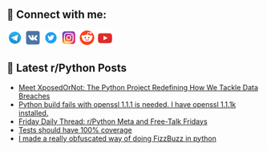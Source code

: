 ## 🔎 Connect with me:
[<img src="https://github.com/bullbesh/bullbesh/blob/main/images/Telegram.png" width="32" height="32" />](https://t.me/bullbesh)
[<img src="https://github.com/bullbesh/bullbesh/blob/main/images/VK.png" width="32" height="32" />](https://vk.com/bullbesh)
[<img src="https://github.com/bullbesh/bullbesh/blob/main/images/Twitter.png" width="32" height="32" />](https://twitter.com/bullbesh1)
[<img src="https://github.com/bullbesh/bullbesh/blob/main/images/Instagram.png" width="32" height="32" />](https://www.instagram.com/bullbesh)
[<img src="https://github.com/bullbesh/bullbesh/blob/main/images/Reddit.png" width="32" height="32" />](https://www.reddit.com/user/bullbesh)
[<img src="https://github.com/bullbesh/bullbesh/blob/main/images/YouTube.png" width="32" height="32" />](https://www.youtube.com/channel/UCtfjRs6uzgq5mfm8S06WTcg)

## 📕 Latest r/Python Posts
<!-- BLOG-POST-LIST:START -->
- [Meet XposedOrNot: The Python Project Redefining How We Tackle Data Breaches](https://www.reddit.com/r/Python/comments/1b9gtpd/meet_xposedornot_the_python_project_redefining/)
- [Python build fails with openssl 1.1.1 is needed. I have openssl 1.1.1k installed.](https://www.reddit.com/r/Python/comments/1b9cw7q/python_build_fails_with_openssl_111_is_needed_i/)
- [Friday Daily Thread: r/Python Meta and Free-Talk Fridays](https://www.reddit.com/r/Python/comments/1b99fi5/friday_daily_thread_rpython_meta_and_freetalk/)
- [Tests should have 100% coverage](https://www.reddit.com/r/Python/comments/1b95rg1/tests_should_have_100_coverage/)
- [I made a really obfuscated way of doing FizzBuzz in python](https://www.reddit.com/r/Python/comments/1b91njq/i_made_a_really_obfuscated_way_of_doing_fizzbuzz/)
<!-- BLOG-POST-LIST:END -->
